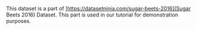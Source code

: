 This dataset is a part of [https://datasetninja.com/sugar-beets-2016](Sugar Beets 2016) Dataset. This part is used in our tutorial for demonstration purposes.
